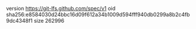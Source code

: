 version https://git-lfs.github.com/spec/v1
oid sha256:e8584030d24bbc16d09f612a34b1009d594fff940db0299a8b2c4fb9dc4348f1
size 262996
